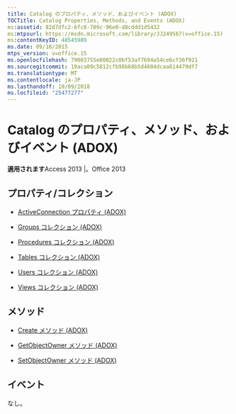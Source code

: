 ```yaml
---
title: Catalog のプロパティ、メソッド、およびイベント (ADOX)
TOCTitle: Catalog Properties, Methods, and Events (ADOX)
ms:assetid: 82d7dfc2-6fc8-709c-96e0-d8cddd1d5432
ms:mtpsurl: https://msdn.microsoft.com/library/JJ249567(v=office.15)
ms:contentKeyID: 48545989
ms.date: 09/18/2015
mtps_version: v=office.15
ms.openlocfilehash: 79003755e00022c0bf53af7694a54ce6cf36f921
ms.sourcegitcommit: 19aca09c5812cfb98b68b5d4604dcaa814479df7
ms.translationtype: MT
ms.contentlocale: ja-JP
ms.lasthandoff: 10/09/2018
ms.locfileid: "25477277"
---
```

# <a name="catalog-properties-methods-and-events-adox"></a>Catalog のプロパティ、メソッド、およびイベント (ADOX)

**適用されます**Access 2013 |。Office 2013 

## <a name="propertiescollections"></a>プロパティ/コレクション

- [ActiveConnection プロパティ (ADOX)](activeconnection-property-adox.md)

- [Groups コレクション (ADOX)](groups-collection-adox.md)

- [Procedures コレクション (ADOX)](procedures-collection-adox.md)

- [Tables コレクション (ADOX)](tables-collection-adox.md)

- [Users コレクション (ADOX)](users-collection-adox.md)

- [Views コレクション (ADOX)](views-collection-adox.md)

## <a name="methods"></a>メソッド

- [Create メソッド (ADOX)](create-method-adox.md)

- [GetObjectOwner メソッド (ADOX)](getobjectowner-method-adox.md)

- [SetObjectOwner メソッド (ADOX)](https://msdn.microsoft.com/library/jj249006\(v=office.15\))

## <a name="events"></a>イベント

なし。

